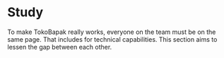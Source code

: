 # Study

To make TokoBapak really works, everyone on the team must be on the same page. That includes for technical capabilities.
This section aims to lessen the gap between each other.